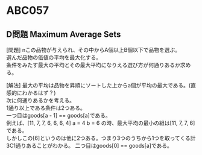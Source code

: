 # ABC057  

## D問題 Maximum Average Sets
[問題]
nこの品物が与えられ、その中からA個以上B個以下で品物を選ぶ。  
選んだ品物の価値の平均を最大化する。  
条件をみたす最大の平均とその最大平均になりえる選び方が何通りあるか求める。  

[解法]
最大の平均は品物を昇順にソートした上からa個が平均の最大である。(直感的にわかるはず？)  
次に何通りあるかを考える。  
1通り以上である条件は2つある。  
一つ目はgoods[a - 1] == goods[a]である。  
例えば、[11, 7, 7, 6, 6, 6, 4] a = 4 b = 6 の時、最大平均の最小の組は[11, 7, 7, 6]である。  
しかしこの[6]というのは他に2つある。つまり3つのうちから1つを取ってくる計3C1通りあることがわかる。
二つ目はgoods[0] == goods[a]である。
